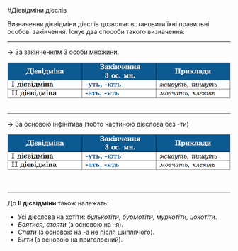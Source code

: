 #Дiєвiдмiни дiєслiв

Визначення дiєвiдмiни дiєслiв дозволяє встановити їхнi правильнi особовi закiнчення. Iснує два способи такого визначення:
<hr>

<p><b>&rarr;</b> За закiнченням <span class="p1">3 особи множини</span>.
<div class="center">
<img src="../pics/10/9.png" width="600px" class="center"/>
</div>
<br>
<hr>

<p><b>&rarr;</b> За <span class="p1">основою iнфiнiтива</span> (тобто частиною дiєслова без <span class="p1">-ти</span>)
<div class="center">
<img src="../pics/10/9.png" width="600px" class="center"/>
</div>
<br>
<br>
<hr>


<span class="p1">До <b>II дiєвiдмiни</b> також належать:</span>
<ul>
<li>Усi дiєслова на хотiти: <i>булькотiти, бурмотiти, муркотiти, цокотiти</i>.</li>
<li> <i>Боятися, стояти</i> (з основою на -я).</li>
<li> <i>Cпати</i> (з основою на -а не пiсля шиплячого).</li>
<li> <i>Бiгти</i> (з основою на приголосний).</li>
</ul>